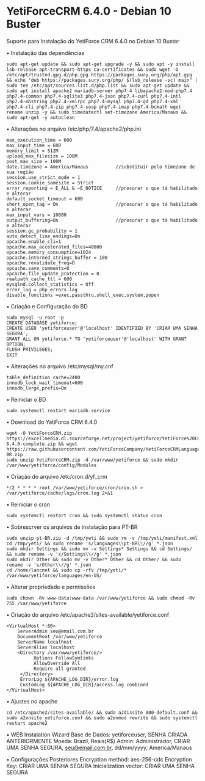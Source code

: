 # YetiForceCRM 6.4.0 - Debian 10 Buster
Suporte para Instalação do YetiForce CRM 6.4.0 no Debian 10 Buster

• Instalação das dependências
```
sudo apt-get update && sudo apt-get upgrade -y && sudo apt -y install lsb-release apt-transport-https ca-certificates && sudo wget -O /etc/apt/trusted.gpg.d/php.gpg https://packages.sury.org/php/apt.gpg && echo "deb https://packages.sury.org/php/ $(lsb_release -sc) main" | sudo tee /etc/apt/sources.list.d/php.list && sudo apt-get update && sudo apt install apache2 mariadb-server php7.4 libapache2-mod-php7.4 php7.4-common php7.4-sqlite3 php7.4-json php7.4-curl php7.4-intl php7.4-mbstring php7.4-xmlrpc php7.4-mysql php7.4-gd php7.4-xml php7.4-cli php7.4-zip php7.4-soap php7.4-imap php7.4-bcmath wget rename unzip -y && sudo timedatectl set-timezone America/Manaus && sudo apt-get -y autoclean
```
• Alterações no arquivo /etc/php/7.4/apache2/php.ini
```
max_execution_time = 600    
max_input_time = 600
memory_limit = 512M
upload_max_filesize = 100M
post_max_size = 100M
date.timezone = America/Manaus          //substituir pelo timezone de sua região
session.use_strict_mode = 1
session.cookie_samesite = Strict
error_reporting = E_ALL & ~E_NOTICE 	//procurar o que tá habilitado e alterar
default_socket_timeout = 600
short_open_tag = On		                //procurar o que tá habilitado e alterar
max_input_vars = 10000
output_buffering=On 		            //procurar o que tá habilitado e alterar
session.gc_probability = 1
auto_detect_line_endings=On
opcache.enable_cli=1
opcache.max_accelerated_files=40000
opcache.memory_consumption=1024
opcache.interned_strings_buffer = 100
opcache.revalidate_freq=0
opcache.save_comments=0
opcache.file_update_protection = 0
realpath_cache_ttl = 600
mysqlnd.collect_statistics = Off
error_log = php_errors.log
disable_functions =exec,passthru,shell_exec,system,popen
```
• Criação e Configuração do BD
```
sudo mysql -u root -p
CREATE DATABASE yetiforce;
CREATE USER 'yetiforceuser'@'localhost' IDENTIFIED BY 'CRIAR UMA SENHA SEGURA';
GRANT ALL ON yetiforce.* TO 'yetiforceuser'@'localhost' WITH GRANT OPTION; 
FLUSH PRIVILEGES; 
EXIT 
```
• Alterações no arquivo /etc/mysql/my.cnf
```
table_definition_cache=2400
innodb_lock_wait_timeout=600
innodb_large_prefix=On
```
• Reiniciar o BD
```
sudo systemctl restart mariadb.service
```
• Download do YetiForce CRM 6.4.0
```
wget -O YetiForceCRM.zip https://excellmedia.dl.sourceforge.net/project/yetiforce/YetiForce%20CRM%206.x.x/6.4.0/YetiForceCRM-6.4.0-complete.zip && wget https://raw.githubusercontent.com/YetiForceCompany/YetiForceCRMLanguages/master/6.4.0/pt-BR.zip
sudo unzip YetiForceCRM.zip -d /var/www/yetiforce && sudo mkdir /var/www/yetiforce/config/Modules
```
• Criação do arquivo /etc/cron.d/yf_crm
```
*/2 * * * * root /var/www/yetiforce/cron/cron.sh > /var/yetiforce/cache/logs/cron.log 2>&1
```
• Reiniciar o cron
```
sudo systemctl restart cron && sudo systemctl status cron
```
• Sobrescrver os arquivos de instalação para PT-BR
```
sudo unzip pt-BR.zip -d /tmp/yeti && sudo rm -v /tmp/yeti/manifest.xml
cd /tmp/yeti/ && sudo rename 's/languages\\pt-BR\\//g' *.json
sudo mkdir Settings && sudo mv -v Settings* Settings && cd Settings/ && sudo rename -v 's/Settings\\//g' *.json
sudo mkdir Other && sudo mv -v Other* Other && cd Other/ && sudo rename -v 's/Other\\//g' *.json
cd /home/lancnet && sudo cp -rfv /tmp/yeti/* /var/www/yetiforce/languages/en-US/
```
• Alterar propriedade e permissões
```
sudo chown -Rv www-data:www-data /var/www/yetiforce && sudo chmod -Rv 755 /var/www/yetiforce
```
• Criação do arquivo /etc/apache2/sites-available/yetiforce.conf
```
<VirtualHost *:80>
    ServerAdmin seu@email.com.br
    DocumentRoot /var/www/yetiforce
    ServerName localhost
    ServerAlias localhost
    <Directory /var/www/yetiforce/>
          Options FollowSymlinks
          AllowOverride All
          Require all granted
     </Directory>
     ErrorLog ${APACHE_LOG_DIR}/error.log
     CustomLog ${APACHE_LOG_DIR}/access.log combined
</VirtualHost>
```
• Ajustes no apache
```
cd /etc/apache2/sites-available/ && sudo a2dissite 000-default.conf && sudo a2ensite yetiforce.conf && sudo a2enmod rewrite && sudo systemctl restart apache2
```

• WEB Instalation Wizard
    Base de Dados: yetiforceuser, SENHA CRIADA ANTERIORMENTE
    Moeda: Brazil, Reais(R$)
    Admin: Administrador, CRIAR UMA SENHA SEGURA, seu@email.com.br, dd/mm/yyyy, America/Manaus

• Configurações Posteriores
    Encryption method: aes-256-cdc 
    Encryption Key: CRIAR UMA SENHA SEGURA
    Inicialization vector: CRIAR UMA SENHA SEGURA
